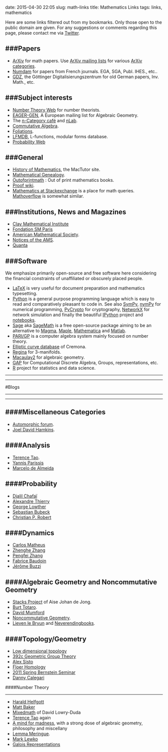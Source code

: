date: 2015-04-30 22:05
slug: math-links
title: Mathematics Links
tags: links, mathematics


Here are some links filtered out from my bookmarks. Only those open to the public domain are given. For any suggestions or comments regarding this page, please contact me via [Twitter](https://twitter.com/NotionsandNotes).


###Papers
------

* [ArXiv](http://arxiv.org/archive/math) for math papers. Use [ArXiv mailing lists](http://arxiv.org/help/subscribe) for various [ArXiv categories](http://arxiv.org/archive/math).
* [Numdam](http://www.numdam.org/) for papers from French journals. EGA, SGA, Publ. IHES., etc..
* [GDZ](http://gdz.sub.uni-goettingen.de/gdz/), the Göttinger Digitalisierungszentrum for old German papers, Inv. Math., etc.


###Subject interests
----------------

* [Number Theory Web](http://www.numbertheory.org/) for number theorists.
* [EAGER-GEN](http://www.listserv.dfn.de/cgi-bin/wa?SUBED1=eager-gen&A=1), A European mailing list for Algebraic Geometry.
* The [n-Category café](http://golem.ph.utexas.edu/category/) and [nLab](http://nlab.org/).
* [Commutative Algebra](http://www.commalg.org/).
* [Foliations](http://www.foliations.org/).
* [LFMDB](http://www.lmfdb.org/), L-functions, modular forms database.
* [Probability Web](http://probweb.berkeley.edu/)


###General
--------

* [History of Mathematics](http://www-groups.dcs.st-and.ac.uk/~history/), the MacTutor site.
* [Mathematical Genealogy](http://genealogy.math.ndsu.nodak.edu/).
* [Outofprintmath](http://outofprintmath.blogspot.in/) : Out of print mathematics books.
* [Proof wiki](http://proofwiki.org).
* [Mathematics at Stackexchange](http://math.stackexchange.com) is a place for math queries. [Mathoverflow](http://mathoverflow.net) is somewhat similar.

###Institutions, News and Magazines
--------
* [Clay Mathematical Institute](http://claymth.org)
* [Fondation SM Paris](http://www.sciencesmaths-paris.fr/)
* [American Mathematical Society](http://www.ams.org/). 
* [Notices of the AMS]([http://www.ams.org/notices/).
* [Quanta](http://www.simonsfoundation.org/quanta/)


###Software
-------

We emphasize primarily open-source and free software here considering the financial constraints of unaffiliated or obscurely placed people.

* [LaTeX](http://www.latex-project.org/) is very useful for document preparation and mathematics typesetting.
* [Python](https://www.python.org/) is a general purpose programming language which is easy to read and comparatively pleasant to code in. See also [SymPy](http://www.sympy.org/en/index.html), [nymPy](http://www.numpy.org/) for numerical programming, [PyCrypto](https://www.dlitz.net/software/pycrypto/) for cryptography, [NetworkX](http://networkx.github.io/) for network simulation and finally the beautiful [IPython](http://ipython.org/) project and [notebooks](http://ipython.org/ipython-doc/stable/notebook/index.html).
* [Sage](http://www.sagemath.org/) aka [SageMath](http://www.sagemath.org/) is a free open-source package aiming to be an alternative to [Magma](http://magma.maths.usyd.edu.au/magma/), [Maple](http://www.maplesoft.com/), [Mathematica](http://www.wolfram.com/mathematica/) and [Matlab](http://in.mathworks.com/products/matlab/).
* [PARI/GP](http://pari.math.u-bordeaux.fr/) is a computer algebra system mainly focused on number theory.
* [Elliptic curve database](http://homepages.warwick.ac.uk/~masgaj/ftp/data/) of Cremona.
* [Regina](http://regina.sourceforge.net/) for 3-manifolds.
* [Macaulay2](http://www.math.uiuc.edu/Macaulay2/) for algebraic geometry.
* [GAP](http://www.gap-system.org/) for Computational Discrete Algebra, Groups, representations, etc.
* [R](http://www.r-project.org/) project for statistics and data science.

----------------------------------------
----------------------------------------


#Blogs


----------------------------------------
----------------------------------------

  
  
####Miscellaneous Categories
---------

* [Automorphic forum](http://automorphicforum.wordpress.com/).
* [Joel David Hamkins](http://pfzhang.wordpress.com/).

  
####Analysis
----------

* [Terence Tao](http://terrytao.wordpress.com).
* [Yannis Parissis](http://yannisparissis.wordpress.com/)
* [Marcelo de Almeida](https://nucaltiado.wordpress.com/)


####Probability
-------------
* [Djalil Chafaï](http://djalil.chafai.net/blog/)
* [Alexandre Thierry](https://linbaba.wordpress.com/)
* [George Lowther](https://almostsure.wordpress.com/)
* [Sebastian Bubeck](https://blogs.princeton.edu/imabandit/)
* [Christian P. Robert](https://xianblog.wordpress.com/)

  
####Dynamics
-----------

* [Carlos Matheus](http://matheuscmss.wordpress.com/)
* [Zhenghe Zhang](http://zhenghezhang.wordpress.com/)
* [Pengfei Zhang](http://pfzhang.wordpress.com/)
* [Fabrice Baudoin](https://fabricebaudoin.wordpress.com/)
* [Jérôme Buzzi](https://jbuzzi.wordpress.com/)
  
####Algebraic Geometry and Noncommutative Geometry
----------

* [Stacks Project](http://math.columbia.edu/~dejong/wordpress/) of Aise Johan de Jong.
* [Burt Totaro](http://burttotaro.wordpress.com/).
* [David Mumford](http://www.dam.brown.edu/people/mumford/)
* [Noncommutative Geometry](http://alexsisto.wordpress.com/).
* [Lieven le Bryun](http://noncommutative.org/) and [Neverendingbooks](http://neverendingbooks.org).

  
####Topology/Geometry
-----------

* [Low dimensional topology](http://ldtopology.wordpress.com/)
* [392c Geometric Group Theory](http://392c.wordpress.com/)
* [Alex Sisto](http://alexsisto.wordpress.com/)
* [Floer Homology](http://floerhomology.wordpress.com/)
* [2011 Spring Bernstein Seminar](https://berstein.wordpress.com/)
* [Danny Calegari](https://lamington.wordpress.com/)

####Number Theory
- ---------------

* [Harald Helfgott](https://valuevar.wordpress.com/)
* [Matt Baker](http://mattbakerblog.wordpress.com)
* [Mixedmath](http://davidlowryduda.com/) of David Lowry-Duda
* [Terence Tao](http://terrytao.wordpress.com) again
* [A mind for madness](http://hilbertthm90.wordpress.com), with a strong dose of algebraic geometry, philosophy and miscellany
* [Lemma Meringue](http://lemmameringue.wordpress.com/).
* [Mark Lewko](http://lewko.wordpress.com/)
* [Galois Representations](https://galoisrepresentations.wordpress.com/)
